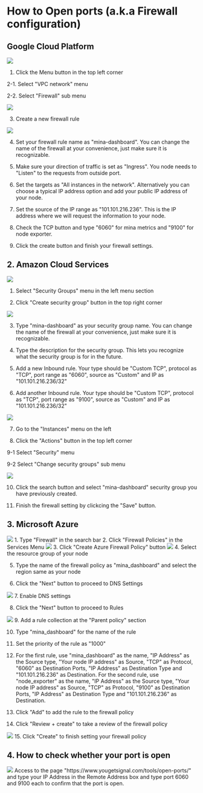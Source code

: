 # How to Open ports (a.k.a Firewall configuration)

## Google Cloud Platform

<img src="https://app.dsrvlabs.com/images/git/img_google01.png">

1. Click the Menu button in the top left corner  


2-1. Select "VPC network" menu
    
    
2-2. Select "Firewall" sub menu   
    

<img src="https://app.dsrvlabs.com/images/git/img_google02.png">
    
    
3. Create a new firewall rule
    
    
<img src="https://app.dsrvlabs.com/images/git/img_google03.png">
    
    
4. Set your firewall rule name as "mina-dashboard". You can change the name of the firewall at your convenience, just make sure it is recognizable.
   
   
5. Make sure your direction of traffic is set as "Ingress". You node needs to "Listen" to the requests from outside port.
    
    
6. Set the targets as "All instances in the network". Alternatively you can choose a typical IP address option and add your public IP address of your node.
    
    
7. Set the source of the IP range as "101.101.216.236". This is the IP address where we will request the information to your node.
    
    
8. Check the TCP button and type "6060" for mina metrics and "9100" for node exporter.
    
    
9. Click the create button and finish your firewall settings.
    

## 2. Amazon Cloud Services

    
 <img src="https://app.dsrvlabs.com/images/git/img_amazon01.png">
 
 
 1. Select "Security Groups" menu in the left menu section
 
 
 2. Click "Create security group" button in the top right corner
 
    
 <img src="https://app.dsrvlabs.com/images/git/img_amazon02.png">
 
 
 3. Type "mina-dashboard" as your security group name. You can change the name of the firewall at your convenience, just make sure it is recognizable.
 
 
 4. Type the description for the security group. This lets you recognize what the security group is for in the future.
 
 
 5. Add a new Inbound rule. Your type should be "Custom TCP", protocol as "TCP", port range as "6060", source as "Custom" and IP as "101.101.216.236/32"
 
 
 6. Add another Inbound rule. Your type should be "Custom TCP", protocol as "TCP", port range as "9100", source as "Custom" and IP as "101.101.216.236/32"
 
 
 <img src="https://app.dsrvlabs.com/images/git/img_amazon03.png">


 7. Go to the "Instances" menu on the left
 
 
 8. Click the "Actions" button in the top left corner
 
 
 9-1 Select "Security" menu
 
 
 9-2 Select "Change security groups" sub menu
  
  
 <img src="https://app.dsrvlabs.com/images/git/img_amazon04.png">
 
 
 10. Click the search button and select "mina-dashboard" security group you have previously created.
 
 
 11. Finish the firewall setting by clickcing the "Save" button.

## 3. Microsoft Azure

 
 <img src="https://app.dsrvlabs.com/images/git/img_micro01.png">
 1. Type "Firewall" in the search bar
 2. Click "Firewall Policies" in the Services Menu
 

 <img src="https://app.dsrvlabs.com/images/git/img_micro02.png">
 3. Click "Create Azure Firewall Policy" button
 
 
 <img src="https://app.dsrvlabs.com/images/git/img_micro03.png">
 4. Select the resource group of your node
 
 5. Type the name of the firewall policy as "mina_dashboard" and select the region same as your node
 
 6. Click the "Next" button to proceed to DNS Settings
 
 
 <img src="https://app.dsrvlabs.com/images/git/img_micro04.png">
 7. Enable DNS settings
 
 8. Click the "Next" button to proceed to Rules
 
 
 <img src="https://app.dsrvlabs.com/images/git/img_micro05.png">
 9. Add a rule collection at the "Parent policy" section
 
 10. Type "mina_dashboard" for the name of the rule
 
 11. Set the priority of the rule as "1000"
 
 12. For the first rule, use "mina_dashboard" as the name, "IP Address" as the Source type, "Your node IP address" as Source, "TCP" as Protocol, "6060" as Destination Ports, "IP Address" as Destination Type and "101.101.216.236" as Destination.
For the second rule, use "node_exporter" as the name, "IP Address" as the Source type, "Your node IP address" as Source, "TCP" as Protocol, "9100" as Destination Ports, "IP Address" as Destination Type and "101.101.216.236" as Destination.
 
 
 13. Click "Add" to add the rule to the firewall policy
 
 14. Click "Review + create" to take a review of the firewall policy
 
 
 <img src="https://app.dsrvlabs.com/images/git/img_micro06.png">
 15. Click "Create" to finish setting your firewall policy

## 4. How to check whether your port is open
 <img src="https://app.dsrvlabs.com/images/git/img_signal01.png">
 Access to the page "https://www.yougetsignal.com/tools/open-ports/" and type your IP Address in the Remote Address box and type port 6060 and 9100 each to confirm that the port is open.
